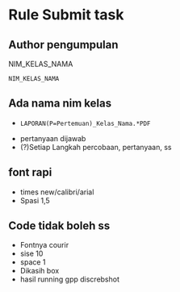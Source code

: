 # Rule Submit task

## Author pengumpulan

NIM_KELAS_NAMA

```
NIM_KELAS_NAMA
```

## Ada nama nim kelas

- ```
  LAPORAN(P=Pertemuan)_Kelas_Nama.*PDF
  ```
- pertanyaan dijawab
- (?)Setiap Langkah percobaan, pertanyaan, ss

## font rapi

- times new/calibri/arial
- Spasi 1,5

## Code tidak boleh ss

- Fontnya courir
- sise 10
- space 1
- Dikasih box
- hasil running gpp discrebshot
